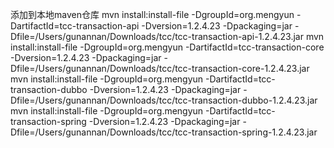 添加到本地maven仓库
mvn install:install-file -DgroupId=org.mengyun -DartifactId=tcc-transaction-api -Dversion=1.2.4.23 -Dpackaging=jar -Dfile=/Users/gunannan/Downloads/tcc/tcc-transaction-api-1.2.4.23.jar
mvn install:install-file -DgroupId=org.mengyun -DartifactId=tcc-transaction-core -Dversion=1.2.4.23 -Dpackaging=jar -Dfile=/Users/gunannan/Downloads/tcc/tcc-transaction-core-1.2.4.23.jar
mvn install:install-file -DgroupId=org.mengyun -DartifactId=tcc-transaction-dubbo -Dversion=1.2.4.23 -Dpackaging=jar -Dfile=/Users/gunannan/Downloads/tcc/tcc-transaction-dubbo-1.2.4.23.jar
mvn install:install-file -DgroupId=org.mengyun -DartifactId=tcc-transaction-spring -Dversion=1.2.4.23 -Dpackaging=jar -Dfile=/Users/gunannan/Downloads/tcc/tcc-transaction-spring-1.2.4.23.jar